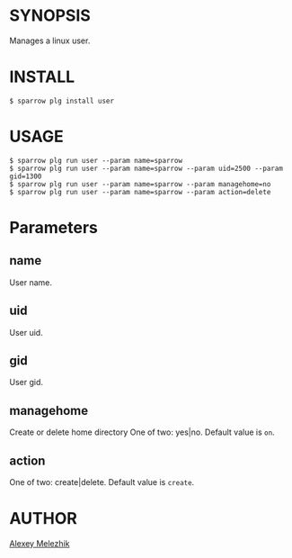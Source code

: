 # SYNOPSIS

Manages a linux user.

# INSTALL

    $ sparrow plg install user

# USAGE

    $ sparrow plg run user --param name=sparrow
    $ sparrow plg run user --param name=sparrow --param uid=2500 --param gid=1300
    $ sparrow plg run user --param name=sparrow --param managehome=no
    $ sparrow plg run user --param name=sparrow --param action=delete

# Parameters

## name

User name.
  
## uid

User uid.

## gid

User gid.

## managehome

Create or delete home directory
One of two: yes|no. Default value is `on`.

## action

One of two: create|delete. Default value is `create`.


# AUTHOR

[Alexey Melezhik](mailto:melezhik@gmail.com)



